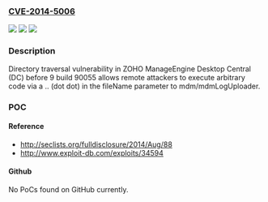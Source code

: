 ### [CVE-2014-5006](https://cve.mitre.org/cgi-bin/cvename.cgi?name=CVE-2014-5006)
![](https://img.shields.io/static/v1?label=Product&message=n%2Fa&color=blue)
![](https://img.shields.io/static/v1?label=Version&message=n%2Fa&color=blue)
![](https://img.shields.io/static/v1?label=Vulnerability&message=n%2Fa&color=brighgreen)

### Description

Directory traversal vulnerability in ZOHO ManageEngine Desktop Central (DC) before 9 build 90055 allows remote attackers to execute arbitrary code via a .. (dot dot) in the fileName parameter to mdm/mdmLogUploader.

### POC

#### Reference
- http://seclists.org/fulldisclosure/2014/Aug/88
- http://www.exploit-db.com/exploits/34594

#### Github
No PoCs found on GitHub currently.


